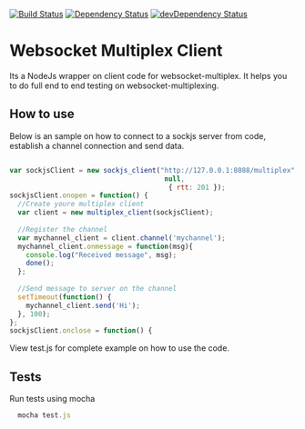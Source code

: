 [![Build Status](https://travis-ci.org/sumitchawla/websocket-multiplex-client.svg?branch=master)](https://travis-ci.org/sumitchawla/websocket-multiplex-client)
[![Dependency Status](https://david-dm.org/sumitchawla/websocket-multiplex-client.png)](https://david-dm.org/sumitchawla/websocket-multiplex-client) [![devDependency Status](https://david-dm.org/sumitchawla/websocket-multiplex-client/dev-status.png)](https://david-dm.org/sumitchawla/websocket-multiplex-client#info=devDependencies)

# Websocket Multiplex Client

Its a NodeJs wrapper on client code for websocket-multiplex.  It helps you to do full end to end testing on websocket-multiplexing.
## How to use

Below is an sample on how to connect to a sockjs server from code, establish a channel connection and send data.

```js

var sockjsClient = new sockjs_client("http://127.0.0.1:8088/multiplex", 
                                      null, 
                                       { rtt: 201 });
sockjsClient.onopen = function() {
  //Create youre multiplex client
  var client = new multiplex_client(sockjsClient);
  
  //Register the channel
  var mychannel_client = client.channel('mychannel');
  mychannel_client.onmessage = function(msg){
    console.log("Received message", msg);
    done();
  };
  
  //Send message to server on the channel
  setTimeout(function() {
    mychannel_client.send('Hi'); 
  }, 100);
};
sockjsClient.onclose = function() {

```

View test.js for complete example on how to use the code. 

## Tests

Run tests using mocha

```js
  mocha test.js

```
